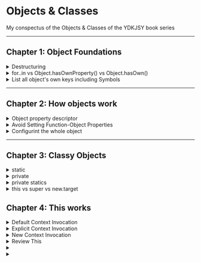 # Objects & Classes
My conspectus of the Objects & Classes of the YDKJSY book series
____

## Chapter 1: Object Foundations

<details>
<summary>Destructuring</summary>
  
```
myObj = {
    favoriteNumber: 42,
    isDeveloper: true,
    firstName: "Kyle"
};

const { favoriteNumber = 12 } = myObj;
const {
    isDeveloper: isDev,
    firstName: firstName,
    lastName: lname = "--missing--"
} = myObj;

favoriteNumber;   // 42
isDev;            // true
firstName;        // "Kyle"
lname;            // "--missing--"
```
</details>

<details>
<summary>for..in vs Object.hasOwnProperty() vs Object.hasOwn()</summary>
  
There is an important difference between how the in operator and the hasOwnProperty(..) method behave. The in operator will check not only the target object specified, but if not found there, it will also consult the object's [[Prototype]] chain (covered in the next chapter). By contrast, hasOwnProperty(..) only consults the target object.
  
ES2022 (almost official at time of writing) has already settled on a new feature, Object.hasOwn(..). It does essentially the same thing as hasOwnProperty(..), but it's invoked as a static helper external to the object value instead of via the object's [[Prototype]], making it safer and more consistent in usage

</details>

<details>
<summary>List all object's own keys including Symbols</summary>
  
But what if we wanted to get all the keys in an object (enumerable or not)? Object.getOwnPropertyNames(..) seems to do what we want, in that it's like Object.keys(..) but also returns non-enumerable property names. However, this list will not include any Symbol property names, as those are treated as special locations on the object. Object.getOwnPropertySymbols(..) returns all of an object's Symbol properties. So if you concatenate both of those lists together, you'd have all the direct (owned) contents of an object.

</details>

____
## Chapter 2: How objects work

<details>
  <summary>Object property descriptor</summary>

  ```
  myObj = {
      favoriteNumber: 42,
      isDeveloper: true,
      firstName: "Kyle"
  };

  Object.getOwnPropertyDescriptor(myObj,"favoriteNumber");
  // {
  //     value: 42,
  //     enumerable: true,
  //     writable: true,
  //     configurable: true
  // }
  ```

The <b>enumerable</b> attribute controls whether the property will appear in various enumerations of object properties, such as `Object.keys(..)`, `Object.entries(..)`, `for..in` loops, and the copying that occurs with the ... object spread and `Object.assign(..)`. Most properties should be left enumerable, but you can mark certain special properties on an object as non-enumerable if they shouldn't be iterated/copied.

The <b>writable</b> attribute controls whether a value assignment (via =) is allowed. To make a property "read only", define it with `writable: false`. However, as long as the property is still configurable, `Object.defineProperty(..)` can still change the value by setting value differently.

The <b>configurable</b> attribute controls whether a property's descriptor can be re-defined/overwritten.

</details>

<details>
<summary>Avoid Setting Function-Object Properties</summary>

You should avoid assigning properties on function objects. If you're looking to store extra information associated with a function, use a separate `Map(..)` (or `WeakMap(..)`) with the function object as the key, and the extra information as the value.
extraInfo = new Map();

`extraInfo.set(help,"this is some important information");`

```
// later:
extraInfo.get(help);   // "this is some important information"
```

</details>


<details>
<summary>Configurint the whole object</summary>

In addition to defining behaviors for specific properties, certain behaviors are configurable across the whole object:
* extensible - `Object.preventExtensions(objToBeNotExtensible)` - no more properties can be defined/added
* sealed - `Object. seal(objToBeSealed)` - prevents new properties from being added to it and marks all existing properties as non-configurable
* frozen -  `Object.freeze(objectToBeFrozen)` - new properties cannot be added, existing properties cannot be removed, their enumerability, configurability, writability, or value cannot be changed, and the object's prototype cannot be re-assigned

</details>

____

## Chapter 3: Classy Objects

<details>
<summary>static</summary>
  
  `static` - methods/fields reside on the constructor (function object) itself (neither on the constructor prototype nor on the instance). This behaviour is useful when developers need access to some class-related data independed of any instance they may or may have created. Static property or static functions can also be called non-instance properties and instance unaware functions.

```
class Point2d {
    // class statics
    static origin = new Point2d(0,0)
    static distance(point1,point2) {
        return Math.sqrt(
            ((point2.x - point1.x) ** 2) +
            ((point2.y - point1.y) ** 2)
        );
    }
    ...
 }
 
console.log(`Starting point: ${Point2d.origin}`);
// Starting point: (0,0)

var next = new Point2d(3,4);
console.log(`Next point: ${next}`);
// Next point: (3,4)

console.log(`Distance: ${
    Point2d.distance( Point2d.origin, next )
}`);
// Distance: 5
```
  
The `Point2d.origin` is a static property, which just so happens to hold a constructed instance of our class. And `Point2d.distance(..)` is a static function that computes the 2-dimensional cartesian distance between two points.

Of course, we could have put these two somewhere other than as statics on the class definition. But since they're directly related to the `Point2d` class, it makes most sense to organize them there.
  
The value in a static initialization (`static whatever = ..`) can include `this` references, which refers to the class itself (actually, the constructor) rather than to an instance:
  
</details>


<details>
<summary>private</summary>

`private` - stores info that cannot be seen from outside the class. Private members/methods are private only to the class they're defined in, and are not inherited in any way by a subclass.

```
class Point2d {
    // statics
    static samePoint(point1,point2) {
        return point1.#ID === point2.#ID;
    }

    // privates
    #ID = null
    #assignID() {
        this.#ID = Math.round(Math.random() * 1e9);
    }

    // publics
    x
    y
    constructor(x,y) {
        this.#assignID();
        this.x = x;
        this.y = y;
    }
}

var one = new Point2d(3,4);
var two = new Point2d(3,4);

Point2d.samePoint(one,two);         // false
Point2d.samePoint(one,one);         // true
```

The `#whatever` syntax (including this.#whatever form) is only valid inside class bodies. It will throw syntax errors if used outside of a class.

Unlike public fields/instance members, private fields/instance members must be declared in the class body. You cannot add a private member to a class declaration dynamically while in the constructor method; `this.#whatever = ..` type assignments only work if the `#whatever` private field is declared in the class body. Moreover, though private fields can be re-assigned, they cannot be deleted from an instance, the way a public field/class member can.
  
Because "inheritance" in JS is sharing (through the [[Prototype]] chain), if you invoke an inherited method in a subclass, and that inherited method in turn accesses/invokes privates in its host (base) class, this works fine:

```
class Point2d { /* .. */ }

class Point3d extends Point2d {
    z
    constructor(x,y,z) {
        super(x,y);
        this.z = z;
    }
}

var one = new Point3d(3,4,5);
```
  
It's still a shame though that Point3d has no way to access/influence, or indeed even knowledge of, the #ID / #assignID() privates from Point2d:

```
class Point2d { /* .. */ }

class Point3d extends Point2d {
    z
    constructor(x,y,z) {
        super(x,y);
        this.z = z;

        console.log(this.#ID);      // will throw!
    }
}
```
  
You may want to check to see if a private field/method exists on an object instance. For example (as shown below), you may have a static function or method in a class, which receives an external object reference passed in. To check to see if the passed-in object reference is of this same class (and therefore has the same private members/methods in it), you basically need to do a "brand check" against the object.

Such a check could be rather convoluted, because if you access a private field that doesn't already exist on the object, you get a JS exception thrown, requiring ugly try..catch logic.

But there's a cleaner approach, so called an "ergonomic brand check", using the in keyword:
  
```
  class Point2d {
    // statics
    static samePoint(point1,point2) {
        // "ergonomic brand checks"
        if (#ID in point1 && #ID in point2) {
            return point1.#ID === point2.#ID;
        }
        return false;
    }

    // privates
    #ID = null
    #assignID() {
        this.#ID = Math.round(Math.random() * 1e9);
    }

    // publics
    x
    y
    constructor(x,y) {
        this.#assignID();
        this.x = x;
        this.y = y;
    }
}

var one = new Point2d(3,4);
var two = new Point2d(3,4);

Point2d.samePoint(one,two);         // false
Point2d.samePoint(one,one);         // true
```
  

</details> 

<details>
<summary>private statics</summary>
  
Static properties and functions can also use # to be marked as private:
 
```
class Point2d {
    static #errorMsg = "Out of bounds."
    static #printError() {
        console.log(`Error: ${this.#errorMsg}`);
    }

    // publics
    x
    y
    constructor(x,y) {
        if (x > 100 || y > 100) {
            Point2d.#printError();
        }
        this.x = x;
        this.y = y;
    }
}

var one = new Point2d(30,400);
// Error: Out of bounds.
```
  
The #printError() static private function here has a this, but that's referencing the Point2d class, not an instance. As such, the #errorMsg and #printError() are independent of instances and thus are best as statics. Moreover, there's no reason for them to be accessible outside the class, so they're marked private.

Remember: private statics are similarly not-inherited by subclasses just as private members/methods are not.

Gotcha: Subclassing With Static Privates and this
Recall that inherited methods, invoked from a subclass, have no trouble accessing (via this.#whatever style references) any privates from their own base class:

```
class Point2d {
    // ..

    getID() {
        return this.#ID;
    }

    // ..
}

class Point3d extends Point2d {
    // ..

    printID() {
        console.log(`ID: ${this.getID()}`);
    }
}

var point = new Point3d(3,4,5);
point.printID();
// ID: ..
```
  
That works just fine.

Unfortunately, and (to me) quite unexpectedly/inconsistently, the same is not true of private statics accessed from inherited public static functions:

```
class Point2d {
    static #errorMsg = "Out of bounds."
    static printError() {
        console.log(`Error: ${this.#errorMsg}`);
    }

    // ..
}

class Point3d extends Point2d {
    // ..
}

Point2d.printError();
// Error: Out of bounds.

Point3d.printError === Point2d.printError;
// true

Point3d.printError();
// TypeError: Cannot read private member #errorMsg
// from an object whose class did not declare it
```
  
The printError() static is inherited (shared via [[Prototype]]) from Point2d to Point3d just fine, which is why the function references are identical. Like the non-static snippet just above, you might have expected the Point3d.printError() static invocation to resolve via the [[Prototype]] chain to its original base class (Point2d) location, thereby letting it access the base class's #errorMsg static private.

But it fails, as shown by the last statement in that snippet. The reason it fails here, but not with the previous snippet, is a convoluted brain twister. I'm not going to dig into the why explanation here, frankly because it boils my blood to do so.

There's a fix, though. In the static function, instead of this.#errorMsg, swap that for Point2d.#errorMsg, and now it works:
  
```
class Point2d {
    static #errorMsg = "Out of bounds."
    static printError() {
        // the fixed reference vvvvvv
        console.log(`Error: ${Point2d.#errorMsg}`);
    }

    // ..
}

class Point3d extends Point2d {
    // ..
}

Point2d.printError();
// Error: Out of bounds.

Point3d.printError();
// Error: Out of bounds.  <-- phew, it works now!
```

If public static functions are being inherited, use the class name to access any private statics instead of using this. references. Beware that gotcha!
</details>

<details>
<summary>this vs super vs new.target</summary>

this - refers to the instance of the class if the member or method is public. If it's static, than it refers to the class constructo function itself.

super - is used if you want to access an inherited method from a subclass even if it's been overriden:
  
```
class Point2d {
    x = 3
    y = 4

    getX() {
        return this.x;
    }
}

class Point3d extends Point2d {
    x = 21
    y = 10
    z = 5

    getX() {
        return this.x * 2;
    }
    printX() {
        console.log(`x: ${super.getX()}`);
    }
}

var point = new Point3d();

point.printX();       // x: 21
```

In addition to a subclass method accessing an inherited method definition (even if overriden on the subclass) via super. reference, a subclass constructor can manually invoke the inherited base class constructor via super(..) function invocation:

```
class Point2d {
    x
    y
    constructor(x,y) {
        this.x = x;
        this.y = y;
    }
}

class Point3d extends Point2d {
    z
    constructor(x,y,z) {
        super(x,y);
        this.z = z;
    }
    toString() {
        console.log(`(${this.x},${this.y},${this.z})`);
    }
}

var point = new Point3d(3,4,5);

point.toString();       // (3,4,5)
```
  
An explicitly defined subclass constructor must call super(..) to run the inherited class's initialization, and that must occur before the subclass constructor makes any references to this or finishes/returns. Otherwise, a runtime exception will be thrown when that subclass constructor is invoked (via new). If you omit the subclass constructor, the default constructor automatically thankfully invokes super() for you.
  
new.target - is used if you may need to determine in a constructor if that class is being instantiated directly, or being instantiated from a subclass with a super() call:

</details>

## Chapter 4: This works

<details>
<summary>Default Context Invocation</summary>
  
```
var point = {
  x: null,
  y: null,

  init(x,y) {
      this.x = x;
      this.y = y;
  }
};
```

What will `this` refer to here:

```
const init = point.init;
init(3,4);
```
  
Since almost all modern JS code is being run in strict mode (ESM (ES Modules) always run in strict-mode, as does code inside a class block. And virtually all transpiled JS code (via Babel, TypeScript, etc) is written to declare strict-mode), `this` will refer to undefined here.

</details>
  
<details>
<summary>Explicit Context Invocation</summary>
  
```
var point = {
    x: null,
    y: null,

    init(x,y) {
        this.x = x;
        this.y = y;
    },
    rotate(angleRadians) { /* .. */ },
    toString() {
        return `(${this.x},${this.y})`;
    },
};

point.init(3,4);

var anotherPoint = {};
point.init.call( anotherPoint, 5, 6 );

point.x;                // 3
point.y;                // 4
anotherPoint.x;         // 5
anotherPoint.y;         // 6
```

I wanted to define anotherPoint, but I didn't want to repeat the definitions of those init(..) / rotate(..) / toString() functions from point. So I "borrowed" a function reference, point.init, and explicitly set the empty object anotherPoint as the this context, via call(..).

When init(..) is running at that moment, this inside it will reference anotherPoint, and that's why the x / y properties (values 5 / 6, respectively) get set there.

</details>

<details>
<summary>New Context Invocation</summary>
  
```
var point = {
    // ..

    init: function() { /* .. */ }

    // ..
};

var anotherPoint = new point.init(3,4);

anotherPoint.x;     // 3
anotherPoint.y;     // 4
```
  
  This example has a bit of nuance to be explained. The init: function() { .. } form shown here -- specifically, a function expression assigned to a property -- is required for the function to be validly called with the new keyword. From previous snippets, the concise method form of init() { .. } defines a function that cannot be called with new.
  
In a sense, the new keyword hijacks a function and forces its behavior into a different mode than a normal invocation. Here are the 4 special steps that JS performs when a function is invoked with new:

create a brand new empty object, out of thin air.

link the [[Prototype]] of that new empty object to the function's .prototype object (see Chapter 2).

invoke the function with the this context set to that new empty object.

if the function doesn't return its own object value explicitly (with a return .. statement), assume the function call should instead return the new object (from steps 1-3).
  
</details>

<details>
<summary>Review This</summary>
  
We've seen four rules for this context assignment in function calls. Let's put them in order of precedence:

1 Is the function invoked with new, creating and setting a new this?

2 Is the function invoked with call(..) or apply(..), explicitly setting this?

3 Is the function invoked with an object reference at the call-site (e.g., point.init(..)), implicitly setting this?

4 If none of the above... are we in non-strict mode? If so, default the this to globalThis. But if in strict-mode, default the this to undefined.

These rules, in this order, are how JS determines the this for a function invocation. If multiple rules match a call-site (e.g., new point.init.call(..)), the first rule from the list to match wins.
</details>

<details>
<summary></summary>
</details>

<details>
<summary></summary>
</details>

